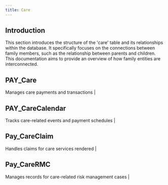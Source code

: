 ```yaml
---
title: Care
---
```


## Introduction
This section introduces the structure of the 'care' table and its relationships within the database. It specifically focuses on the connections between family members, such as the relationship between parents and children. This documentation aims to provide an overview of how family entities are interconnected.

## PAY_Care 
 Manages care payments and transactions                 |

## PAY_CareCalendar 
Tracks care-related events and payment schedules       |

## Pay_CareClaim    
Handles claims for care services rendered              |

## Pay_CareRMC      
Manages records for care-related risk management cases |